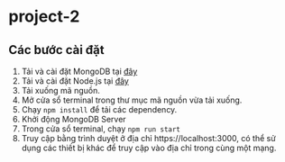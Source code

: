 # project-2
## Các bước cài đặt
1. Tải và cài đặt MongoDB tại [đây](https://www.mongodb.com/try/download/community)
2. Tải và cài đặt Node.js tại [đây](https://nodejs.org/en/)
3. Tải xuống mã nguồn.
4. Mở cửa sổ terminal trong thư mục mã nguồn vừa tải xuống.
5. Chạy `npm install` để tải các dependency.
6. Khởi động MongoDB Server
7. Trong cửa sổ terminal, chạy `npm run start`
8. Truy cập bằng trình duyệt ở địa chỉ https://localhost:3000, có thể sử dụng các thiết bị khác để truy cập vào địa chỉ trong cùng một mạng.